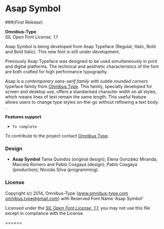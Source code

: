 Asap Symbol
===================
###(*First Release*)

**Omnibus-Type**  
*SIL Open Font License, 1.1*

Asap Symbol is being developed from Asap Typeface (Regular, Italic, Bold and Bold Italic). This new font is still under development. 

Previously Asap Typeface was designed to be used simultaneously in print and digital platforms. The technical and aesthetic characteristics of the font are both crafted for high performance typography.

Asap is a *contemporary sans-serif family with subtle rounded corners* typeface family from [Omnibus Type](http://omnibus-type.com/). This family, specially developed for screen and desktop use, offers a standarised character width on all styles, which means lines of text remain the same length. This useful feature allows users to change type styles on-the-go without reflowing a text body. .

**Features support**
- `To complete`


To contribute to the project contact [Omnibus Type](http://www.omnibus-type.com/).

### Design

* **Asap Symbol** Tania Quindós (original design); Elena González Miranda, Marcela Romero and Pablo Cosgaya (design); Pablo Cosgaya (production); Nicolás Silva (programming).

### License

Copyright (c) 2014, Omnibus-Type (www.omnibus-type.com omnibus.type@gmail.com) with Reserved Font Name 'Asap Symbol'

Licensed under the [*SIL Open Font License, 1.1*](http://scripts.sil.org/OFL); you may not use this file except in compliance with the License.

======
